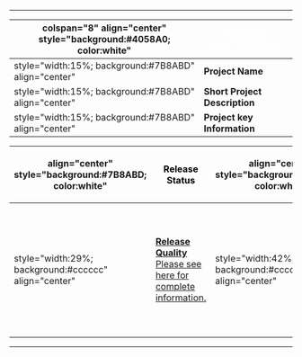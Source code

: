 -----

| colspan="8" align="center" style="background:\#4058A0; color:white" | <font color="white">**PROJECT IDENTIFICATION** |
| ------------------------------------------------------------------- | ---------------------------------------------- |
| style="width:15%; background:\#7B8ABD" align="center"               | **Project Name**                               |
| style="width:15%; background:\#7B8ABD" align="center"               | **Short Project Description**                  |
| style="width:15%; background:\#7B8ABD" align="center"               | **Project key Information**                    |

<table>
<thead>
<tr class="header">
<th><p>align="center" style="background:#7B8ABD; color:white"</p></th>
<th><p><font color="black"><strong>Release Status</strong></p></th>
<th><p>align="center" style="background:#7B8ABD; color:white"</p></th>
<th><p><font color="black"><strong>Main Links</strong></p></th>
<th><p>align="center" style="background:#7B8ABD; color:white"</p></th>
<th><p><font color="black"><strong>Related Projects</strong></p></th>
</tr>
</thead>
<tbody>
<tr class="odd">
<td><p>style="width:29%; background:#cccccc" align="center"</p></td>
<td><p><a href=":Category:OWASP_Project_Assessment#Release_Quality_Documentation_Criteria" title="wikilink"><strong>Release Quality</strong></a><br />
<a href=":OWASP_Ruby_on_Rails_Security_Guide_V2_-_Assessment_Frame" title="wikilink">Please see here for complete information.</a></p></td>
<td><p>style="width:42%; background:#cccccc" align="center"</p></td>
<td><p>OWASP Ruby on Rails Security Guide V.2: <a href="https://www.owasp.org/images/8/89/Rails_Security_2.pdf"><strong>PDF</strong></a>&amp;<a href="https://www.owasp.org/images/d/d4/Rails_Security_2.doc"><strong>Word</strong></a> - NEW RELEASE!<br />
<a href="https://www.owasp.org/images/3/32/Rails_security_2_presentation.pdf"><strong>PDF Presentation</strong></a></p></td>
<td><p>style="width:29%; background:#cccccc" align="center"</p></td>
<td><p><a href=":Category:OWASP_Web_Application_Security_Put_Into_Practice" title="wikilink">OWASP Web Application Security Put Into Practice</a><br />
<a href=":Category:OWASP_Testing_Project" title="wikilink">OWASP Testing Project</a></p></td>
</tr>
</tbody>
</table>

-----